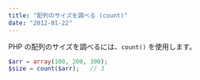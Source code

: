 ```yaml
---
title: "配列のサイズを調べる (count)"
date: "2012-01-22"
---
```


PHP の配列のサイズを調べるには、`count()` を使用します。

~~~ php
$arr = array(100, 200, 300);
$size = count($arr);   // 3
~~~

